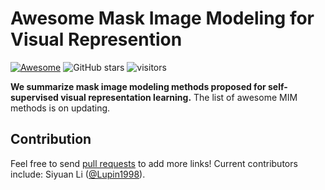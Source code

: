 # Awesome Mask Image Modeling for Visual Represention

 [![Awesome](https://awesome.re/badge.svg)](https://awesome.re) ![GitHub stars](https://img.shields.io/github/stars/Westlake-AI/openmixup?color=green) ![visitors](https://visitor-badge.glitch.me/badge?page_id=Westlake-AI/openmixup)

**We summarize mask image modeling methods proposed for self-supervised visual representation learning.**
The list of awesome MIM methods is on updating.


## Contribution

Feel free to send [pull requests](https://github.com/Westlake-AI/openmixup/pulls) to add more links! Current contributors include: Siyuan Li ([@Lupin1998](https://github.com/Lupin1998)).
